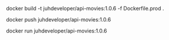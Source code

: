 docker build -t juhdeveloper/api-movies:1.0.6 -f Dockerfile.prod .

docker push juhdeveloper/api-movies:1.0.6

docker run juhdeveloper/api-movies:1.0.6
